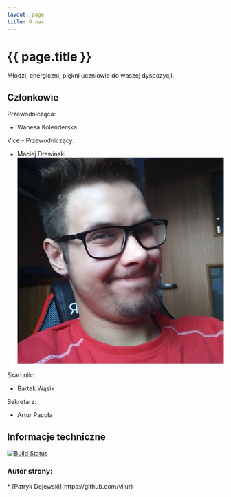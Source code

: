```yaml
---
layout: page
title: O nas
---
```


<h1> {{ page.title }} </h1>

Młodzi, energiczni, piękni uczniowie do waszej dyspozycji.

<h2> Członkowie </h2>

Przewodnicząca:
* Wanesa Kolenderska

Vice - Przewodniczący:
* Maciej Drewiński
![Maciej](https://github.com/ZSMEiE/su/blob/master/assets/img/maciej.png)

Skarbnik:
* Bartek Wąsik

Sekretarz:
* Artur Pacuła

<h2> Informacje techniczne </h2>

[![Build Status](https://travis-ci.org/ZSMEiE/su.svg?branch=master)](https://travis-ci.org/ZSMEiE/su)

<h3> Autor strony: </h3> 
 * [Patryk Dejewski](https://github.com/vllur)
